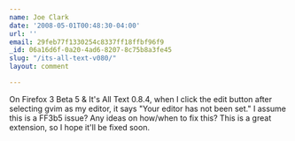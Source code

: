 ```yaml
---
name: Joe Clark
date: '2008-05-01T00:48:30-04:00'
url: ''
email: 29feb77f1330254c8337ff18ffbf96f9
_id: 06a16d6f-0a20-4ad6-8207-8c75b8a3fe45
slug: "/its-all-text-v080/"
layout: comment

---
```


On Firefox 3 Beta 5 &amp; It's All Text 0.8.4, when I click the edit button after selecting gvim as my editor, it says "Your editor has not been set."  I assume this is a FF3b5 issue?  Any ideas on how/when to fix this?  This is a great extension, so I hope it'll be fixed soon.
